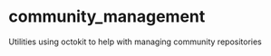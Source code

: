 community_management
====================

Utilities using octokit to help with managing community repositories
